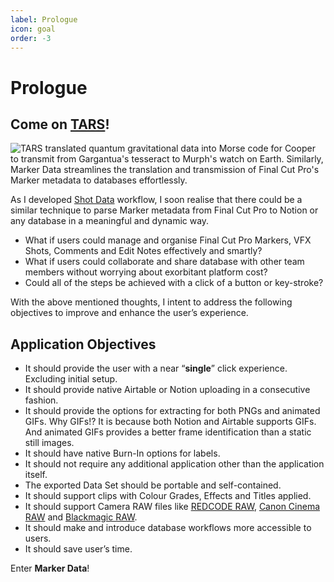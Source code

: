 ```yaml
---
label: Prologue
icon: goal
order: -3
---
```

# Prologue

## Come on <a href="https://interstellarfilm.fandom.com/wiki/TARS" target="_blank">TARS</a>!

![TARS translated quantum gravitational data into Morse code for Cooper to transmit from Gargantua's tesseract to Murph's watch on Earth.<br>Similarly, **Marker Data** streamlines the translation and transmission of Final Cut Pro's Marker metadata to databases effortlessly.](assets/interstellar_01.gif)

As I developed [Shot Data](https://commandpost.io/toolbox/shot-data/) workflow, I soon realise that there could be a similar technique to parse Marker metadata from Final Cut Pro to Notion or any database in a meaningful and dynamic way. 

- What if users could manage and organise Final Cut Pro Markers, VFX Shots, Comments and Edit Notes effectively and smartly?
- What if users could collaborate and share database with other team members without worrying about exorbitant platform cost?
- Could all of the steps be achieved with a click of a button or key-stroke?

With the above mentioned thoughts, I intent to address the following objectives to improve and enhance the user’s experience.

## Application Objectives

- It should provide the user with a near “**single**” click experience. Excluding initial setup.
- It should provide native Airtable or Notion uploading in a consecutive fashion.
- It should provide the options for extracting for both PNGs and animated GIFs. Why GIFs!? It is because both Notion and Airtable supports GIFs. And animated GIFs provides a better frame identification than a static still images.
- It should have native Burn-In options for labels.
- It should not require any additional application other than the application itself.
- The exported Data Set should be portable and self-contained.
- It should support clips with Colour Grades, Effects and Titles applied.
- It should support Camera RAW files like [REDCODE RAW](https://support.apple.com/en-sg/guide/final-cut-pro/ver715436b78/mac), [Canon Cinema RAW](https://support.apple.com/en-sg/guide/final-cut-pro/ver10fade120/mac) and [Blackmagic RAW](https://brawtoolbox.io/).
- It should make and introduce database workflows more accessible to users.
- It should save user’s time.

Enter **Marker Data**!